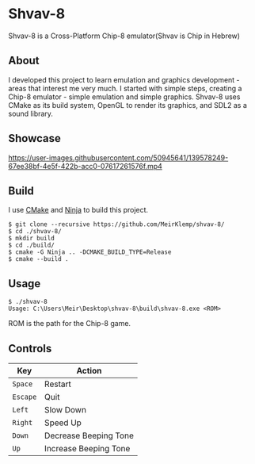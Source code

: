 # Shvav-8
Shvav-8 is a Cross-Platform Chip-8 emulator(Shvav is Chip in Hebrew)

## About
I developed this project to learn emulation and graphics development - areas that interest me very much.
I started with simple steps, creating a Chip-8 emulator - simple emulation and simple graphics.
Shvav-8 uses CMake as its build system, OpenGL to render its graphics, and SDL2 as a sound library.

## Showcase
https://user-images.githubusercontent.com/50945641/139578249-67ee38bf-4e5f-422b-acc0-07617261576f.mp4

## Build
I use [CMake](https://cmake.org/) and [Ninja](https://ninja-build.org/) to build this project.
``` shell
$ git clone --recursive https://github.com/MeirKlemp/shvav-8/
$ cd ./shvav-8/
$ mkdir build
$ cd ./build/
$ cmake -G Ninja .. -DCMAKE_BUILD_TYPE=Release
$ cmake --build .
```

## Usage
``` shell
$ ./shvav-8
Usage: C:\Users\Meir\Desktop\shvav-8\build\shvav-8.exe <ROM>
```
ROM is the path for the Chip-8 game.

## Controls
| Key      | Action                |
|----------|-----------------------|
| `Space`  | Restart               |
| `Escape` | Quit                  |
| `Left`   | Slow Down             |
| `Right`  | Speed Up              |
| `Down`   | Decrease Beeping Tone |
| `Up`     | Increase Beeping Tone |
